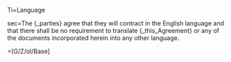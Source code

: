 Ti=Language

sec=The {_parties} agree that they will contract in the English language and that there shall be no requirement to translate {_this_Agreement} or any of the documents incorporated herein into any other language.

=[G/Z/ol/Base]
